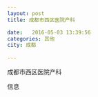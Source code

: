 ```yaml
--- 
layout: post 
title: 成都市西区医院产科

date:   2016-05-03 13:39:56 
categories: 其他  
city: 成都
  
--- 
```

   
成都市西区医院产科

信息

